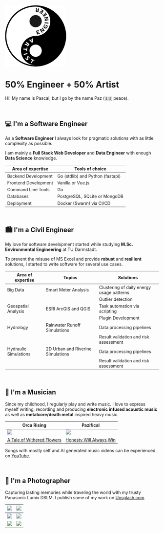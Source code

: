 ![Engineer Artist](50-50.png)

# 50% Engineer + 50% Artist

Hi! My name is Pascal, but I go by the name Paz (🇪🇸 peace).

<br>

## :computer: I'm a Software Engineer

As a **Software Engineer** I always look for pragmatic solutions with as little complexity as possible.

I am mainly a **Full Stack Web Developer** and **Data Engineer** with enough **Data Science** knowledge.

| Area of expertise    | Tools of choice                   |
| -------------------- | --------------------------------- |
| Backend Development  | Go (stdlib) and Python (fastapi)  |
| Frontend Development | Vanilla or Vue.js                 |
| Command Line Tools   | Go                                |
| Databases            | PostgreSQL, SQLite or MongoDB     |
| Deployment           | Docker (Swarm) via CI/CD          |

<br>

## :cityscape: I'm a Civil Engineer

My love for software development started while studying **M.Sc. Environmental Engineering** at TU Darmstadt. 

To prevent the misuse of MS Excel and provide **robust** and **resilient** solutions, I started to write software for several use cases.

| Area of expertise     | Topics                            | Solutions                                 |
| --------------------- | --------------------------------- | ----------------------------------------- | 
| Big Data              | Smart Meter Analysis              | Clustering of daily energy usage patterns |
|                       |                                   | Outlier detection                         |
| Geospatial Analysis   | ESRI ArcGIS and QGIS              | Task automation via scripting             |
|                       |                                   | Plugin Development                        |
| Hydrology             | Rainwater Runoff Simulations      | Data processing pipelines                 |   
|                       |                                   | Result validation and risk assessment     |                        
| Hydraulic Simulations | 2D Urban and Riverine Simulations | Data processing pipelines                 |                        
|                       |                                   | Result validation and risk assessment     |             

<br>

## :musical_note: I'm a Musician

Since my childhood, I regularly play and write music. I love to express myself writing, recording and producing **electronic infused acoustic music** as well as **metalcore/death metal** inspired heavy music.

| Orca Rising                                                                                                                                                                      | Pazifical                                                                                                                                                                        |
| -------------------------------------------------------------------------------------------------------------------------------------------------------------------------------- | -------------------------------------------------------------------------------------------------------------------------------------------------------------------------------- |
| ![](https://i.ytimg.com/vi/k148Fsn8zCI/hqdefault.jpg?sqp=-oaymwE2CNACELwBSFXyq4qpAygIARUAAIhCGAFwAcABBvABAfgB_gmAAtAFigIMCAAQARhlIFcoUzAP&rs=AOn4CLCXvuY6L6Yf2xlpLa0ZVRxYf-b70A) | ![](https://i.ytimg.com/vi/8RTEC59nC-U/hqdefault.jpg?sqp=-oaymwE2CNACELwBSFXyq4qpAygIARUAAIhCGAFwAcABBvABAfgB_gmAAtAFigIMCAAQARhRIFkoZTAP&rs=AOn4CLC3jBscMVFGXqLmFOJBN8MXcin7Kg) |
| [A Tale of Withered Flowers](https://www.youtube.com/watch?v=k148Fsn8zCI)                                                                                                        | [Honesty Will Always Win](https://www.youtube.com/watch?v=8RTEC59nC-U)                                                                                                           |

Songs with mostly self and AI generated music videos can be experienced on [YouTube](https://www.youtube.com/@pazificalmusic).

<br>

## :camera_flash: I'm a Photographer

Capturing lasting memories while traveling the world with my trusty Panasonic Lumix DSLM. I publish some of my work on [Unsplash.com](https://unsplash.com/@pazifical).

| ![](https://images.unsplash.com/photo-1633550244423-f0d49e3f0eb9?w=800&auto=format&fit=crop&q=60&ixlib=rb-4.0.3&ixid=M3wxMjA3fDB8MHxwcm9maWxlLXBhZ2V8N3x8fGVufDB8fHx8fA%3D%3D) | ![](https://images.unsplash.com/photo-1633550162102-2b229d4e3c75?w=800&auto=format&fit=crop&q=60&ixlib=rb-4.0.3&ixid=M3wxMjA3fDB8MHxwcm9maWxlLXBhZ2V8OHx8fGVufDB8fHx8fA%3D%3D) |
| ------------------------------------------------------------------------------------------------------------------------------------------------------------------------------ | ------------------------------------------------------------------------------------------------------------------------------------------------------------------------------ |
| ![](https://images.unsplash.com/photo-1633549958943-fe1395fae12a?w=800&auto=format&fit=crop&q=60&ixlib=rb-4.0.3&ixid=M3wxMjA3fDB8MHxwcm9maWxlLXBhZ2V8OXx8fGVufDB8fHx8fA%3D%3D) | ![](https://images.unsplash.com/photo-1633257482413-f8554dcc52fa?w=800&auto=format&fit=crop&q=60&ixlib=rb-4.0.3&ixid=M3wxMjA3fDB8MHxwcm9maWxlLXBhZ2V8MTR8fHxlbnwwfHx8fHw%3D)   |
| ![](https://images.unsplash.com/photo-1633257336632-3deafd16bd98?w=800&auto=format&fit=crop&q=60&ixlib=rb-4.0.3&ixid=M3wxMjA3fDB8MHxwcm9maWxlLXBhZ2V8MTh8fHxlbnwwfHx8fHw%3D)   | ![](https://images.unsplash.com/photo-1633257712872-f1dbe3032c29?w=800&auto=format&fit=crop&q=60&ixlib=rb-4.0.3&ixid=M3wxMjA3fDB8MHxwcm9maWxlLXBhZ2V8MTN8fHxlbnwwfHx8fHw%3D)   |
